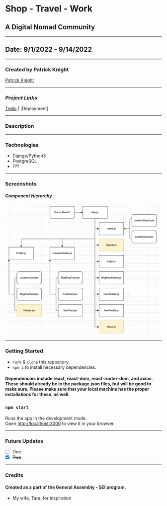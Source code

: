 # Shop - Travel - Work

## A Digital Nomad Community

---

## Date: 9/1/2022 - 9/14/2022

---

### Created by Patrick Knight

[Patrick Knight](https://www.linkedin.com/in/patrick-f-knight/)

---

### **_Project Links_**

[Trello](https://trello.com/b/OW6x9FLC/ga-capstone) | [Deployment]

---

### Description

---

### Technologies

* Django/Python3
* PostgreSQL
* ???

---

### Screenshots

#### **_Component Hierarchy_**

<img alt="component hierarchy diagram" width='500' src="./public/STW_CHD.png" />

---

### Getting Started

- `Fork` & `Clone` this repository.
- `npm i` to install necessary dependencies.

#### Dependencies include react, react-dom, react-router-dom, and axios. These should already be in the package.json files, but will be good to make sure. Please make sure that your local machine has the proper installations for these, as well.

### `npm start`

Runs the app in the development mode.\
Open [http://localhost:3000](http://localhost:3000) to view it in your browser.

---

### Future Updates

- [ ] One
- [x] ~~Two~~

---

### Credits

#### Created as a part of the General Assembly - SEI program.

* My wife, Tara, for inspiration